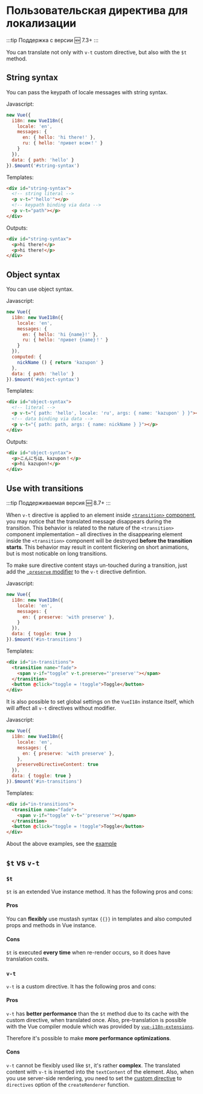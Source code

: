 # Пользовательская директива для локализации

:::tip Поддержка с версии
:new: 7.3+
:::

You can translate not only with `v-t` custom directive, but also with the `$t`
method.

## String syntax

You can pass the keypath of locale messages with string syntax.

Javascript:

```js
new Vue({
  i18n: new VueI18n({
    locale: 'en',
    messages: {
      en: { hello: 'hi there!' },
      ru: { hello: 'привет всем！' }
    }
  }),
  data: { path: 'hello' }
}).$mount('#string-syntax')
```

Templates:

```html
<div id="string-syntax">
  <!-- string literal -->
  <p v-t="'hello'"></p>
  <!-- keypath binding via data -->
  <p v-t="path"></p>
</div>
```

Outputs:

```html
<div id="string-syntax">
  <p>hi there!</p>
  <p>hi there!</p>
</div>
```

## Object syntax

You can use object syntax.

Javascript:

```js
new Vue({
  i18n: new VueI18n({
    locale: 'en',
    messages: {
      en: { hello: 'hi {name}!' },
      ru: { hello: 'привет {name}！' }
    }
  }),
  computed: {
    nickName () { return 'kazupon' }
  },
  data: { path: 'hello' }
}).$mount('#object-syntax')
```

Templates:

```html
<div id="object-syntax">
  <!-- literal -->
  <p v-t="{ path: 'hello', locale: 'ru', args: { name: 'kazupon' } }"></p>
  <!-- data binding via data -->
  <p v-t="{ path: path, args: { name: nickName } }"></p>
</div>
```

Outputs:

```html
<div id="object-syntax">
  <p>こんにちは、kazupon！</p>
  <p>hi kazupon!</p>
</div>
```

## Use with transitions

:::tip Поддерживаемая версия
:new: 8.7+
:::

When `v-t` directive is applied to an element inside [`<transition>` component](https://vuejs.org/v2/api/#transition), you may notice that the translated message disappears during the transition. This behavior is related to the nature of the `<transition>` component implementation – all directives in the disappearing element inside the `<transition>` component will be destroyed **before the transition starts**. This behavior may result in content flickering on short animations, but is most noticable on long transitions.

To make sure directive content stays un-touched during a transition, just add the [`.preserve` modifier](../api/#v-t) to the `v-t` directive defintion.

Javascript:

```js
new Vue({
  i18n: new VueI18n({
    locale: 'en',
    messages: {
      en: { preserve: 'with preserve' },
    }
  }),
  data: { toggle: true }
}).$mount('#in-transitions')
```

Templates:

```html
<div id="in-transitions">
  <transition name="fade">
    <span v-if="toggle" v-t.preserve="'preserve'"></span>
  </transition>
  <button @click="toggle = !toggle">Toggle</button>
</div>
```

It is also possible to set global settings on the `VueI18n` instance itself, which will affect all `v-t` directives without modifier.

Javascript:

```js
new Vue({
  i18n: new VueI18n({
    locale: 'en',
    messages: {
      en: { preserve: 'with preserve' },
    },
    preserveDirectiveContent: true
  }),
  data: { toggle: true }
}).$mount('#in-transitions')
```

Templates:

```html
<div id="in-transitions">
  <transition name="fade">
    <span v-if="toggle" v-t="'preserve'"></span>
  </transition>
  <button @click="toggle = !toggle">Toggle</button>
</div>
```

About the above examples, see the [example](https://github.com/kazupon/vue-i18n/tree/dev/examples/directive)

## `$t` vs `v-t`

### `$t`

`$t` is an extended Vue instance method. It has the following pros and cons:

#### Pros

You can **flexibly** use mustash syntax `{{}}` in templates and also computed props and methods in Vue instance.

#### Cons

`$t` is executed **every time** when re-render occurs, so it does have translation costs.

### `v-t`

`v-t` is a custom directive. It has the following pros and cons:

#### Pros

`v-t` has **better performance** than the `$t` method due to its cache with the custom directive, when translated once. Also, pre-translation is possible with the Vue compiler module which was provided by [`vue-i18n-extensions`](https://github.com/kazupon/vue-i18n-extensions).

Therefore it's possible to make **more performance optimizations**.

#### Cons

`v-t` cannot be flexibly used like `$t`, it's rather **complex**. The translated content with `v-t` is inserted into the `textContent` of the element. Also, when you use server-side rendering, you need to set the [custom directive](https://github.com/kazupon/vue-i18n-extensions#directive-v-t-custom-directive-for-server-side) to `directives` option of the `createRenderer` function.
